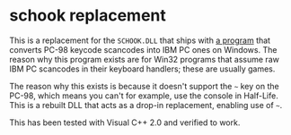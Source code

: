 # schook replacement

This is a replacement for the `SCHOOK.DLL` that ships with [a program][schook]
that converts PC-98 keycode scancodes into IBM PC ones on Windows. The reason
why this program exists are for Win32 programs that assume raw IBM PC scancodes
in their keyboard handlers; these are usually games.

The reason why this exists is because it doesn't support the `~` key on the
PC-98, which means you can't for example, use the console in Half-Life. This
is a rebuilt DLL that acts as a drop-in replacement, enabling use of `~`.

This has been tested with Visual C++ 2.0 and verified to work.

[schook]: http://121ware.com/psp/PA121/121ETC2/CRM/s/WEBLIB_NECS_DID.PRODUCT_ID.FieldFormula.IScript_VDown_Details?modId=88
